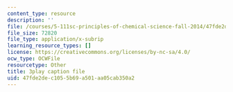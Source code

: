 ```yaml
---
content_type: resource
description: ''
file: /courses/5-111sc-principles-of-chemical-science-fall-2014/47fde2dec1055b69a501aa05cab350a2_V-RPM3e8Ws0.vtt
file_size: 72820
file_type: application/x-subrip
learning_resource_types: []
license: https://creativecommons.org/licenses/by-nc-sa/4.0/
ocw_type: OCWFile
resourcetype: Other
title: 3play caption file
uid: 47fde2de-c105-5b69-a501-aa05cab350a2
---
```

